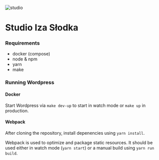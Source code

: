 ![studio](https://user-images.githubusercontent.com/17518047/225091156-8ac171cc-b632-447a-9dff-751c6aebc239.png)


# Studio Iza Słodka

### Requirements

- docker (compose)
- node & npm
- yarn
- make

### Running Wordpress

#### Docker

Start Wordpress via `make dev-up` to start in watch mode or `make up` in production.

#### Webpack

After cloning the repository, install depenencies using `yarn install`.

Webpack is used to optimize and package static resources. It should be used either in watch mode (`yarn start`) or a manual build using `yarn run build`.
